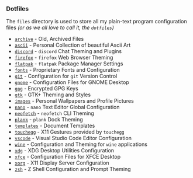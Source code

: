 ### Dotfiles

The `files` directory is used to store all my plain-text program configuration files _(or as we all love to call it, the `dotfiles`)_

- [`archive`](./archive) - Old, Archived Files
- [`ascii`](./ascii) - Personal Collection of beautiful Ascii Art
- [`discord`](./discord) - `discord` Chat Theming and Plugins
- [`firefox`](./firefox) - `firefox` Web Browser Theming
- [`flatpak`](./flatpak) - `flatpak` Package Manager Settings
- [`fonts`](./fonts) - Proprietary Fonts and Configuration
- [`git`](./git) - Configuration for `git` Version Control
- [`gnome`](./gnome) - Configuration Files for GNOME Desktop
- [`gpg`](./gpg) - Encrypted GPG Keys
- [`gtk`](./gtk) - GTK+ Theming and Styles
- [`images`](./images) - Personal Wallpapers and Profile Pictures
- [`nano`](./nano) - `nano` Text Editor Global Configuration
- [`neofetch`](./neofetch) - `neofetch` CLI Theming
- [`plank`](./plank) - `plank` Dock Theming
- [`templates`](./templates) - Document Templates
- [`touchegg`](./touchegg) - X11 Gestures provided by `touchegg`
- [`vscode`](./vscode) - Visual Studio Code Editor Configuration
- [`wine`](./wine) - Configuration and Theming for `wine` applications
- [`xdg`](./xdg) - XDG Desktop Utilities Configuration
- [`xfce`](./xfce) - Configuration Files for XFCE Desktop
- [`xorg`](./xorg) - X11 Display Server Configuration
- [`zsh`](./zsh) - Z Shell Configuration and Prompt Theming
